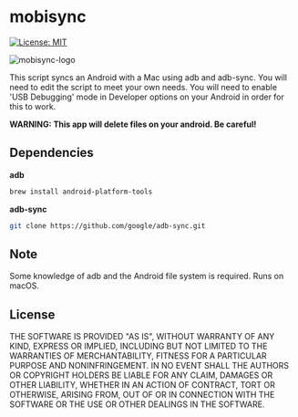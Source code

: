 # mobisync

[![License: MIT](https://img.shields.io/badge/License-MIT-red.svg)](https://opensource.org/licenses/MIT)

![mobisync-logo](https://gugulet.hu/site/wp-content/uploads/mobisync-logo-1200x600-1.png)

This script syncs an Android with a Mac using adb and adb-sync. You will need to edit the script to meet your own needs. You will need to enable 'USB Debugging' mode in Developer options on your Android in order for this to work.

**WARNING: This app will delete files on your android. Be careful!**

## Dependencies

**adb**

```bash
brew install android-platform-tools
```

**adb-sync**

```bash
git clone https://github.com/google/adb-sync.git
```

## Note

Some knowledge of adb and the Android file system is required. Runs on macOS.

## License

THE SOFTWARE IS PROVIDED "AS IS", WITHOUT WARRANTY OF ANY KIND, EXPRESS OR
IMPLIED, INCLUDING BUT NOT LIMITED TO THE WARRANTIES OF MERCHANTABILITY,
FITNESS FOR A PARTICULAR PURPOSE AND NONINFRINGEMENT. IN NO EVENT SHALL THE
AUTHORS OR COPYRIGHT HOLDERS BE LIABLE FOR ANY CLAIM, DAMAGES OR OTHER
LIABILITY, WHETHER IN AN ACTION OF CONTRACT, TORT OR OTHERWISE, ARISING FROM,
OUT OF OR IN CONNECTION WITH THE SOFTWARE OR THE USE OR OTHER DEALINGS IN THE
SOFTWARE.
